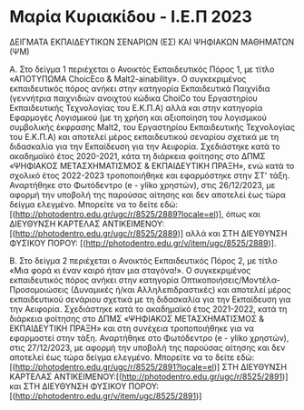 # Μαρία Κυριακίδου - Ι.Ε.Π 2023
ΔΕΙΓΜΑΤΑ ΕΚΠΑΙΔΕΥΤΙΚΩΝ ΣΕΝΑΡΙΩΝ (ΕΣ) ΚΑΙ ΨΗΦΙΑΚΩΝ ΜΑΘΗΜΑΤΩΝ (ΨΜ)


Α. Στο δείγμα 1 περιέχεται ο Ανοικτός Εκπαιδευτικός Πόρος 1, με τίτλο «ΑΠΟΤΥΠΩΜΑ ChoicEco & Malt2-ainability». Ο συγκεκριμένος εκπαιδευτικός πόρος ανήκει στην κατηγορία Εκπαιδευτικά Παιχνίδια (γεννήτρια παιχνιδιών ανοιχτού κώδικα ChoiCo του Εργαστηρίου Εκπαιδευτικής Τεχνολογίας του Ε.Κ.Π.Α) αλλά και στην κατηγορία Εφαρμογές Λογισμικού (με τη χρήση και αξιοποίηση του λογισμικού συμβολικής έκφρασης Malt2, του Εργαστηρίου Εκπαιδευτικής Τεχνολογίας του Ε.Κ.Π.Α) και αποτελεί μέρος εκπαιδευτικού σεναρίου σχετικά με τη διδασκαλία για την Εκπαίδευση για την Αειφορία. Σχεδιάστηκε κατά το ακαδημαϊκό έτος 2020-2021, κάτα τη διάρκεια φοίτησης στο ΔΠΜΣ «ΨΗΦΙΑΚΟΣ ΜΕΤΑΣΧΗΜΑΤΙΣΜΟΣ & ΕΚΠΑΙΔΕΥΤΙΚΗ ΠΡΑΞΗ», ενώ κατά το σχολικό έτος 2022-2023 τροποποιήθηκε και εφαρμόστηκε στην ΣΤ' τάξη. Αναρτήθηκε στο Φωτόδεντρο (e - yliko χρηστών), στις 26/12/2023, με αφορμή την υποβολή της παρούσας αίτησης και δεν αποτελεί έως τώρα δείγμα ελεγμένο. Μπορείτε να το δείτε εδώ: [(http://photodentro.edu.gr/ugc/r/8525/2889?locale=el)], όπως και ΔΙΕΥΘΥΝΣΗ ΚΑΡΤΕΛΑΣ ΑΝΤΙΚΕΙΜΕΝΟΥ: [(http://photodentro.edu.gr/ugc/r/8525/2889)] αλλά και ΣΤΗ ΔΙΕΥΘΥΝΣΗ ΦΥΣΙΚΟΥ ΠΟΡΟΥ: [(http://photodentro.edu.gr/v/item/ugc/8525/2889)]. 


Β. Στο δείγμα 2 περιέχεται ο Ανοικτός Εκπαιδευτικός Πόρος 2, με τίτλο «Μια φορά κι έναν καιρό ήταν μια σταγόνα!». Ο συγκεκριμένος εκπαιδευτικός πόρος ανήκει στην κατηγορία Οπτικοποιήσεις/Μοντέλα-Προσομοιώσεις (Δυναμικές ή/και Αλληλεπιδραστικές) και αποτελεί μέρος εκπαιδευτικού σενάριου σχετικά με τη διδασκαλία για την Εκπαίδευση για την Αειφορία. Σχεδιάστηκε κατά το ακαδημαϊκό έτος 2021-2022, κατά τη διάρκεια φοίτησης στο ΔΠΜΣ «ΨΗΦΙΑΚΟΣ ΜΕΤΑΣΧΗΜΑΤΙΣΜΟΣ & ΕΚΠΑΙΔΕΥΤΙΚΗ ΠΡΑΞΗ» και στη συνέχεια τροποποιήθηκε για να εφαρμοστεί στην τάξη. Αναρτήθηκε στο Φωτόδεντρο (e - yliko χρηστών), στις 27/12/2023, με αφορμή την υποβολή της παρούσας αίτησης και δεν αποτελεί έως τώρα δείγμα ελεγμένο. Μπορείτε να το δείτε εδώ: [(http://photodentro.edu.gr/ugc/r/8525/2891?locale=el)] ΣΤΗ ΔΙΕΥΘΥΝΣΗ ΚΑΡΤΕΛΑΣ ΑΝΤΙΚΕΙΜΕΝΟΥ:[(http://photodentro.edu.gr/ugc/r/8525/2891)] και ΣΤΗ ΔΙΕΥΘΥΝΣΗ ΦΥΣΙΚΟΥ ΠΟΡΟΥ: [(http://photodentro.edu.gr/v/item/ugc/8525/2891)]
